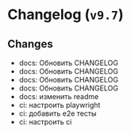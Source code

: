 # Changelog (`v9.7`)

## Changes
- docs: Обновить CHANGELOG
- docs: Обновить CHANGELOG
- docs: Обновить CHANGELOG
- docs: Обновить CHANGELOG
- docs: изменить readme
- ci: настроить playwright
- ci: добавить e2e тесты
- ci: настроить ci